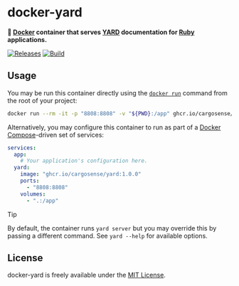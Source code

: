# docker-yard

**🐳 [Docker](https://www.docker.com) container that serves [YARD](https://yardoc.org) documentation for [Ruby](https://www.ruby-lang.org/en/) applications.**

[![Releases](https://img.shields.io/github/v/release/CargoSense/docker-yard?logo=github&style=for-the-badge)](https://github.com/CargoSense/docker-yard/releases)
[![Build](https://img.shields.io/github/actions/workflow/status/CargoSense/docker-yard/publish.yml?logo=github&style=for-the-badge)](https://github.com/CargoSense/docker-yard/actions/workflows/publish.yml)

## Usage

You may be run this container directly using the [`docker run`](https://docs.docker.com/engine/containers/run/) command from the root of your project:

```sh
docker run --rm -it -p "8808:8808" -v "${PWD}:/app" ghcr.io/cargosense/yard:1.0.0
```

Alternatively, you may configure this container to run as part of a [Docker Compose](https://docs.docker.com/reference/compose-file/)-driven set of services:

```yaml
services:
  app:
    # Your application's configuration here.
  yard:
    image: "ghcr.io/cargosense/yard:1.0.0"
    ports:
      - "8808:8808"
    volumes:
      - ".:/app"
```

> [!TIP]
> By default, the container runs `yard server` but you may override this by passing a different command. See `yard --help` for available options.

## License

docker-yard is freely available under the [MIT License](https://opensource.org/licenses/MIT).
